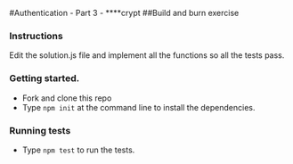 #Authentication - Part 3 - ****crypt
##Build and burn exercise

### Instructions
Edit the solution.js file and implement all the functions so all the tests pass.

### Getting started.
- Fork and clone this repo
- Type `npm init` at the command line to install the dependencies.

### Running tests
- Type `npm test` to run the tests.
